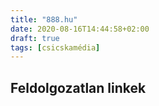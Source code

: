 ```yaml
---
title: "888.hu"
date: 2020-08-16T14:44:58+02:00
draft: true
tags: [csicskamédia]
---
```


## Feldolgozatlan linkek
